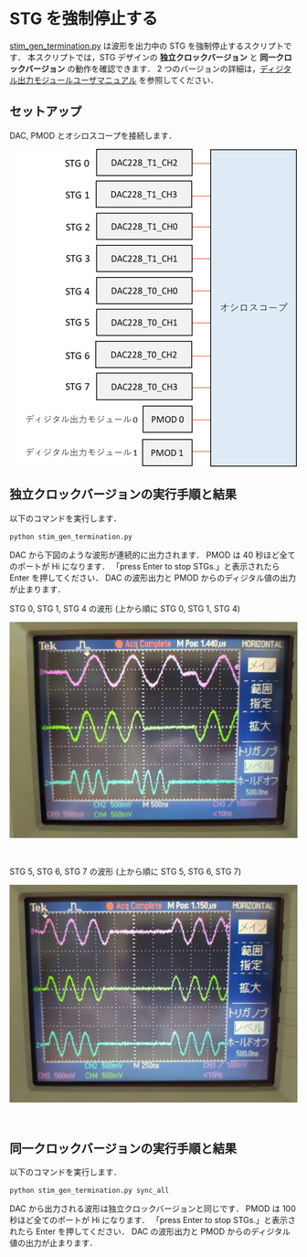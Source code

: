 # STG を強制停止する

[stim_gen_termination.py](./stim_gen_termination.py) は波形を出力中の STG を強制停止するスクリプトです．
本スクリプトでは，STG デザインの **独立クロックバージョン** と **同一クロックバージョン** の動作を確認できます．
2 つのバージョンの詳細は，[ディジタル出力モジュールユーザマニュアル](../../docs/stg/digital_output.md) を参照してください．

## セットアップ

DAC, PMOD とオシロスコープを接続します．

![セットアップ](../../docs/stg/images/stg_x8_send_setup.png)

## 独立クロックバージョンの実行手順と結果

以下のコマンドを実行します．

```
python stim_gen_termination.py
```

DAC から下図のような波形が連続的に出力されます．
PMOD は 40 秒ほど全てのポートが Hi になります．
「press Enter to stop STGs.」と表示されたら Enter を押してください．
DAC の波形出力と PMOD からのディジタル値の出力が止まります．

STG 0, STG 1, STG 4 の波形  (上から順に STG 0, STG 1, STG 4)

![STG 0, STG 1, STG 4 の波形](images/stg_0_1_4.jpg)

<br>

STG 5, STG 6, STG 7 の波形  (上から順に STG 5, STG 6, STG 7)

![STG 5, STG 6, STG 7 の波形](images/stg_5_6_7.jpg)

<br>

## 同一クロックバージョンの実行手順と結果

以下のコマンドを実行します．

```
python stim_gen_termination.py sync_all
```

DAC から出力される波形は独立クロックバージョンと同じです．
PMOD は 100 秒ほど全てのポートが Hi になります．
「press Enter to stop STGs.」と表示されたら Enter を押してください．
DAC の波形出力と PMOD からのディジタル値の出力が止まります．
